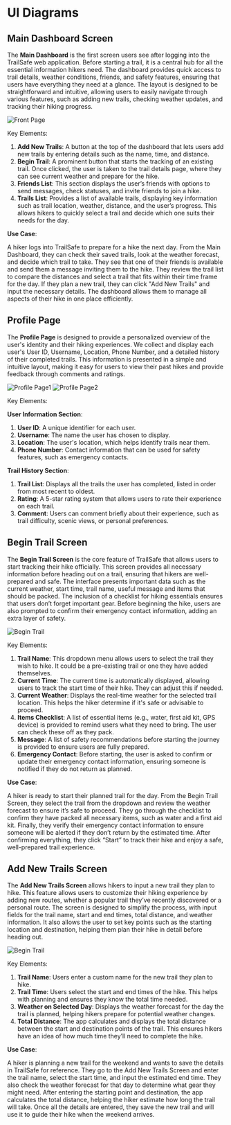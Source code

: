 # UI Diagrams

## Main Dashboard Screen

The **Main Dashboard** is the first screen users see after logging into the TrailSafe web application. Before starting a trail, it is a central hub for all the essential information hikers need. The dashboard provides quick access to trail details, weather conditions, friends, and safety features, ensuring that users have everything they need at a glance. The layout is designed to be straightforward and intuitive, allowing users to easily navigate through various features, such as adding new trails, checking weather updates, and tracking their hiking progress.

![Front Page](https://github.com/WillPalaia/326Project/blob/main/team/UI%20diagram/Front%20page.png?raw=true)

Key Elements:

1. **Add New Trails**: A button at the top of the dashboard that lets users add new trails by entering details such as the name, time, and distance.
2. **Begin Trail**: A prominent button that starts the tracking of an existing trail. Once clicked, the user is taken to the trail details page, where they can see current weather and prepare for the hike.
3. **Friends List**: This section displays the user’s friends with options to send messages, check statuses, and invite friends to join a hike.
4. **Trails List**: Provides a list of available trails, displaying key information such as trail location, weather, distance, and the user’s progress. This allows hikers to quickly select a trail and decide which one suits their needs for the day.

**Use Case**:

A hiker logs into TrailSafe to prepare for a hike the next day. From the Main Dashboard, they can check their saved trails, look at the weather forecast, and decide which trail to take. They see that one of their friends is available and send them a message inviting them to the hike. They review the trail list to compare the distances and select a trail that fits within their time frame for the day. If they plan a new trail, they can click "Add New Trails" and input the necessary details. The dashboard allows them to manage all aspects of their hike in one place efficiently.

## Profile Page

The **Profile Page** is designed to provide a personalized overview of the user's identity and their hiking experiences. We collect and display each user's User ID, Username, Location, Phone Number, and a detailed history of their completed trails. This information is presented in a simple and intuitive layout, making it easy for users to view their past hikes and provide feedback through comments and ratings.

![Profile Page1](https://github.com/WillPalaia/326Project/blob/main/team/UI%20diagram/Function%205.png?raw=true)
![Profile Page2](https://github.com/WillPalaia/326Project/blob/main/team/UI%20diagram/Function%204.png?raw=true)

Key Elements:

**User Information Section**:
1. **User ID**: A unique identifier for each user.
2. **Username**: The name the user has chosen to display.
3. **Location**: The user's location, which helps identify trails near them.
4. **Phone Number**: Contact information that can be used for safety features, such as emergency contacts.

**Trail History Section**:
1. **Trail List**: Displays all the trails the user has completed, listed in order from most recent to oldest.
2. **Rating**: A 5-star rating system that allows users to rate their experience on each trail.
3. **Comment**: Users can comment briefly about their experience, such as trail difficulty, scenic views, or personal preferences.

## Begin Trail Screen

The **Begin Trail Screen** is the core feature of TrailSafe that allows users to start tracking their hike officially. This screen provides all necessary information before heading out on a trail, ensuring that hikers are well-prepared and safe. The interface presents important data such as the current weather, start time, trail name, useful message and items that should be packed. The inclusion of a checklist for hiking essentials ensures that users don’t forget important gear. Before beginning the hike, users are also prompted to confirm their emergency contact information, adding an extra layer of safety.

![Begin Trail](https://github.com/WillPalaia/326Project/blob/main/team/UI%20diagram/Function%202.png?raw=true)

Key Elements:

1. **Trail Name**: This dropdown menu allows users to select the trail they wish to hike. It could be a pre-existing trail or one they have added themselves.
2. **Current Time**: The current time is automatically displayed, allowing users to track the start time of their hike. They can adjust this if needed.
3. **Current Weather**: Displays the real-time weather for the selected trail location. This helps the hiker determine if it's safe or advisable to proceed.
4. **Items Checklist**: A list of essential items (e.g., water, first aid kit, GPS device) is provided to remind users what they need to bring. The user can check these off as they pack.
5. **Message**: A list of safety recommendations before starting the journey is provided to ensure users are fully prepared.
6. **Emergency Contact**: Before starting, the user is asked to confirm or update their emergency contact information, ensuring someone is notified if they do not return as planned.

**Use Case**:

A hiker is ready to start their planned trail for the day. From the Begin Trail Screen, they select the trail from the dropdown and review the weather forecast to ensure it’s safe to proceed. They go through the checklist to confirm they have packed all necessary items, such as water and a first aid kit. Finally, they verify their emergency contact information to ensure someone will be alerted if they don’t return by the estimated time. After confirming everything, they click “Start” to track their hike and enjoy a safe, well-prepared trail experience.

## Add New Trails Screen

The **Add New Trails Screen** allows hikers to input a new trail they plan to hike. This feature allows users to customize their hiking experience by adding new routes, whether a popular trail they’ve recently discovered or a personal route. The screen is designed to simplify the process, with input fields for the trail name, start and end times, total distance, and weather information. It also allows the user to set key points such as the starting location and destination, helping them plan their hike in detail before heading out.

![Begin Trail](https://github.com/WillPalaia/326Project/blob/main/team/UI%20diagram/Function%201.png?raw=true)

Key Elements:

1. **Trail Name**: Users enter a custom name for the new trail they plan to hike.
2. **Trail Time**: Users select the start and end times of the hike. This helps with planning and ensures they know the total time needed.
3. **Weather on Selected Day**: Displays the weather forecast for the day the trail is planned, helping hikers prepare for potential weather changes.
4. **Total Distance**: The app calculates and displays the total distance between the start and destination points of the trail. This ensures hikers have an idea of how much time they’ll need to complete the hike.

**Use Case**:

A hiker is planning a new trail for the weekend and wants to save the details in TrailSafe for reference. They go to the Add New Trails Screen and enter the trail name, select the start time, and input the estimated end time. They also check the weather forecast for that day to determine what gear they might need. After entering the starting point and destination, the app calculates the total distance, helping the hiker estimate how long the trail will take. Once all the details are entered, they save the new trail and will use it to guide their hike when the weekend arrives.

